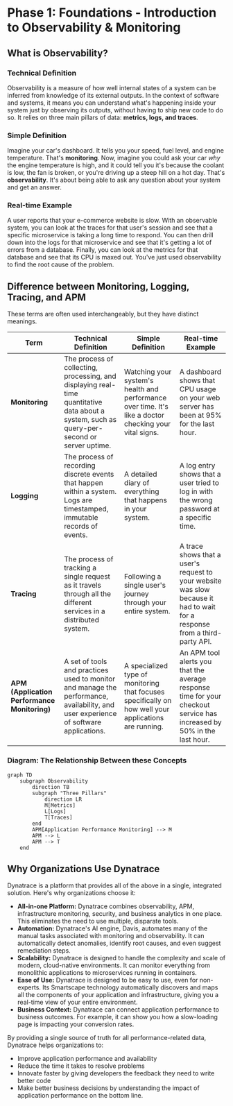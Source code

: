 # Phase 1: Foundations - Introduction to Observability & Monitoring

## What is Observability?

### Technical Definition
Observability is a measure of how well internal states of a system can be inferred from knowledge of its external outputs. In the context of software and systems, it means you can understand what's happening inside your system just by observing its outputs, without having to ship new code to do so. It relies on three main pillars of data: **metrics, logs, and traces**.

### Simple Definition
Imagine your car's dashboard. It tells you your speed, fuel level, and engine temperature. That's **monitoring**. Now, imagine you could ask your car *why* the engine temperature is high, and it could tell you it's because the coolant is low, the fan is broken, or you're driving up a steep hill on a hot day. That's **observability**. It's about being able to ask any question about your system and get an answer.

### Real-time Example
A user reports that your e-commerce website is slow. With an observable system, you can look at the traces for that user's session and see that a specific microservice is taking a long time to respond. You can then drill down into the logs for that microservice and see that it's getting a lot of errors from a database. Finally, you can look at the metrics for that database and see that its CPU is maxed out. You've just used observability to find the root cause of the problem.

## Difference between Monitoring, Logging, Tracing, and APM

These terms are often used interchangeably, but they have distinct meanings.

| Term | Technical Definition | Simple Definition | Real-time Example |
|---|---|---|---|
| **Monitoring** | The process of collecting, processing, and displaying real-time quantitative data about a system, such as query-per-second or server uptime. | Watching your system's health and performance over time. It's like a doctor checking your vital signs. | A dashboard shows that CPU usage on your web server has been at 95% for the last hour. |
| **Logging** | The process of recording discrete events that happen within a system. Logs are timestamped, immutable records of events. | A detailed diary of everything that happens in your system. | A log entry shows that a user tried to log in with the wrong password at a specific time. |
| **Tracing** | The process of tracking a single request as it travels through all the different services in a distributed system. | Following a single user's journey through your entire system. | A trace shows that a user's request to your website was slow because it had to wait for a response from a third-party API. |
| **APM (Application Performance Monitoring)** | A set of tools and practices used to monitor and manage the performance, availability, and user experience of software applications. | A specialized type of monitoring that focuses specifically on how well your applications are running. | An APM tool alerts you that the average response time for your checkout service has increased by 50% in the last hour. |

### Diagram: The Relationship Between these Concepts

```mermaid
graph TD
    subgraph Observability
        direction TB
        subgraph "Three Pillars"
            direction LR
            M[Metrics]
            L[Logs]
            T[Traces]
        end
        APM[Application Performance Monitoring] --> M
        APM --> L
        APM --> T
    end
```

## Why Organizations Use Dynatrace

Dynatrace is a platform that provides all of the above in a single, integrated solution. Here's why organizations choose it:

*   **All-in-one Platform:** Dynatrace combines observability, APM, infrastructure monitoring, security, and business analytics in one place. This eliminates the need to use multiple, disparate tools.
*   **Automation:** Dynatrace's AI engine, Davis, automates many of the manual tasks associated with monitoring and observability. It can automatically detect anomalies, identify root causes, and even suggest remediation steps.
*   **Scalability:** Dynatrace is designed to handle the complexity and scale of modern, cloud-native environments. It can monitor everything from monolithic applications to microservices running in containers.
*   **Ease of Use:** Dynatrace is designed to be easy to use, even for non-experts. Its Smartscape technology automatically discovers and maps all the components of your application and infrastructure, giving you a real-time view of your entire environment.
*   **Business Context:** Dynatrace can connect application performance to business outcomes. For example, it can show you how a slow-loading page is impacting your conversion rates.

By providing a single source of truth for all performance-related data, Dynatrace helps organizations to:

*   Improve application performance and availability
*   Reduce the time it takes to resolve problems
*   Innovate faster by giving developers the feedback they need to write better code
*   Make better business decisions by understanding the impact of application performance on the bottom line.